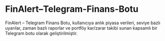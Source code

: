 # FinAlert–Telegram-Finans-Botu
FinAlert – Telegram Finans Botu, kullanıcıya anlık piyasa verileri, seviye bazlı uyarılar, zaman bazlı raporlar ve portföy kar/zarar takibi sunan kapsamlı bir Telegram botu olarak geliştirilmiştir.
